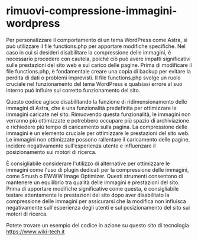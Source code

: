 # rimuovi-compressione-immagini-wordpress

Per personalizzare il comportamento di un tema WordPress come Astra, si può utilizzare il file functions.php per apportare modifiche specifiche.
Nel caso in cui si desideri disabilitare la compressione delle immagini, è necessario procedere con cautela, poiché ciò può avere impatti significativi sulle prestazioni del sito web e sul carico delle pagine.
Prima di modificare il file functions.php, è fondamentale creare una copia di backup per evitare la perdita di dati o problemi imprevisti.
Il file functions.php svolge un ruolo cruciale nel funzionamento del tema WordPress e qualsiasi errore al suo interno può influire sul corretto funzionamento del sito.

Questo codice agisce disabilitando la funzione di ridimensionamento delle immagini di Astra, che è una funzionalità predefinita per ottimizzare le immagini caricate nel sito.
Rimuovendo questa funzionalità, le immagini non verranno più ottimizzate e potrebbero occupare più spazio di archiviazione e richiedere più tempo di caricamento sulla pagina.
La compressione delle immagini è un elemento cruciale per ottimizzare le prestazioni del sito web.
Le immagini non ottimizzate possono rallentare il caricamento delle pagine, incidere negativamente sull'esperienza utente e influenzare il posizionamento sui motori di ricerca.

È consigliabile considerare l'utilizzo di alternative per ottimizzare le immagini come l'uso di plugin dedicati per la compressione delle immagini, come Smush o EWWW Image Optimizer.
Questi strumenti consentono di mantenere un equilibrio tra qualità delle immagini e prestazioni del sito.
Prima di apportare modifiche significative come questa, è consigliabile testare attentamente le prestazioni del sito dopo aver disabilitato la compressione delle immagini per assicurarsi che la modifica non influisca negativamente sull'esperienza degli utenti e sul posizionamento del sito sui motori di ricerca.

Potete trovare un esempio del codice in azione su questo sito di tecnologia https://www.wiki-tech.it
